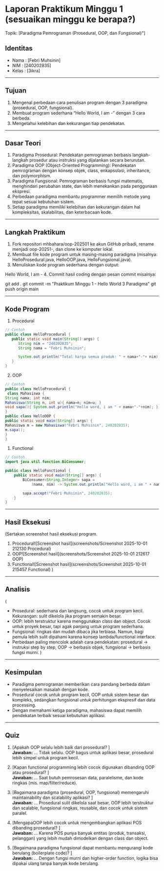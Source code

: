 # Laporan Praktikum Minggu 1 (sesuaikan minggu ke berapa?)
Topik: [Paradigma Pemrograman (Prosedural, OOP, dan Fungsional)"]

## Identitas
- Nama  : [Febri Muhsinin]
- NIM   : [240202835]
- Kelas : [3ikra]

---

## Tujuan
1. Mengenal perbedaan cara penulisan program dengan 3 paradigma (prosedural, OOP, fungsional).
2. Membuat program sederhana “Hello World, I am <nama>-<nim>” dengan 3 cara berbeda.
3. Mengetahui kelebihan dan kekurangan tiap pendekatan.

---

## Dasar Teori  
1. Paradigma Prosedural: Pendekatan pemrograman berbasis langkah-langkah prosedur atau instruksi yang dijalankan secara berurutan.
2. Paradigma OOP (Object-Oriented Programming): Pendekatan pemrograman dengan konsep objek, class, enkapsulasi, inheritance, dan polymorphism.
3. Paradigma Fungsional: Pemrograman berbasis fungsi matematis, menghindari perubahan state, dan lebih menekankan pada penggunaan ekspresi.
4. Perbedaan paradigma membantu programmer memilih metode yang tepat sesuai kebutuhan sistem.
5. Setiap paradigma memiliki kelebihan dan kekurangan dalam hal kompleksitas, skalabilitas, dan keterbacaan kode.

---

## Langkah Praktikum
1. Fork repositori mhbahara/oop-202501 ke akun GitHub pribadi, rename menjadi oop-20251-<nim>, dan clone ke komputer lokal.
2. Membuat file kode program untuk masing-masing paradigma (misalnya: HelloProsedural.java, HelloOOP.java, HelloFungsional.java).
3. Menuliskan kode program sederhana dengan output:

Hello World, I am <nama>-<nim>
4. Commit hasil coding dengan pesan commit misalnya:

git add .
git commit -m "Praktikum Minggu 1 - Hello World 3 Paradigma"
git push origin main

---

## Kode Program
1. Procedural
```java
// Contoh
public class HelloProcedural {
   public static void main(String[] args) {
      String nim = "240202835";
      String nama = "Febri Muhsinin";

      System.out.println("Total harga semua produk: " + nama+"-"+ nim);
   }
}
```
2. OOP
```java
// Contoh
public class HelloProcedural {
 class Mahasiswa { 
String nama; int nim; 
Mahasiswa(String n, int u){ nama=n; nim=u; } 
void sapa(){ System.out.println("Hello word, i am " + nama+"-"+nim); } 
} 
public class HelloOOP { 
public static void main(String[] args) { 
Mahasiswa m = new Mahasiswa("Febri Muhsinin", 240202835); 
m.sapa(); 
} 
} 
```
1. Functional
```java
// Contoh
import java.util.function.BiConsumer;

public class HelloFunctional {
    public static void main(String[] args) {
        BiConsumer<String,Integer> sapa =
            (nama, nim) -> System.out.println("Hello word, i am " + nama +"-"+nim);

        sapa.accept("Febri Muhsinin", 240202835);
    }
}
```

---

## Hasil Eksekusi
(Sertakan screenshot hasil eksekusi program.  
1. Procedural![Screenshot hasil](screenshots/Screenshot 2025-10-01 212130 Procedural)
2. OOP![Screenshot hasil](screenshots/Screenshot 2025-10-01 212617 OOP)
3. Functional![Screenshot hasil](screenshots/Screenshot 2025-10-01 215457 Functional)
)
---

## Analisis
(
- Prosedural: sederhana dan langsung, cocok untuk program kecil. Kekurangan: sulit dikelola jika program semakin besar.
- OOP: lebih terstruktur karena menggunakan class dan object. Cocok untuk proyek besar, tapi agak panjang untuk program sederhana.
- Fungsional: ringkas dan mudah dibaca jika terbiasa. Namun, bagi pemula lebih sulit dipahami karena konsep lambda/functional interface.
- Perbedaan paling mencolok adalah cara pendekatan: prosedural → instruksi step by step, OOP → berbasis objek, fungsional → berbasis fungsi murni.
)
---

## Kesimpulan
- Paradigma pemrograman memberikan cara pandang berbeda dalam menyelesaikan masalah dengan kode.
- Prosedural cocok untuk program kecil, OOP untuk sistem besar dan kompleks, sedangkan fungsional untuk perhitungan ekspresif dan data processing.
- Dengan memahami ketiga paradigma, mahasiswa dapat memilih pendekatan terbaik sesuai kebutuhan aplikasi.

---

## Quiz
1. [Apakah OOP selalu lebih baik dari prosedural? ]  
   **Jawaban:** … Tidak selalu. OOP bagus untuk aplikasi besar, prosedural lebih simpel untuk program kecil.

2. [Kapan functional programming lebih cocok digunakan
 dibanding OOP atau prosedural? ]  
   **Jawaban:** … Saat butuh pemrosesan data, paralelisme, dan kode ringkas (mis. map/filter/reduce).

3. [Bagaimana paradigma (prosedural, OOP, fungsional) 
memengaruhi maintainability dan scalability aplikasi? ]  
   **Jawaban:** … Prosedural sulit dikelola saat besar, OOP lebih terstruktur dan scalable, fungsional ringkas, reusable, dan cocok untuk sistem paralel.

4. [MengapaOOP lebih cocok untuk mengembangkan
 aplikasi POS dibanding prosedural? ]  
   **Jawaban:** … Karena POS punya banyak entitas (produk, transaksi, pelanggan) yang lebih mudah dimodelkan dengan class dan object.

5. [Bagaimana paradigma fungsional dapat membantu
 mengurangi kode berulang (boilerplate code)? ]  
   **Jawaban:** … Dengan fungsi murni dan higher-order function, logika bisa dipakai ulang tanpa banyak kode berulang.
